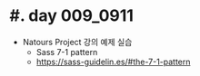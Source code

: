 #. day 009_0911
===============
* Natours Project 강의 예제 실습
    * Sass 7-1 pattern
    * https://sass-guidelin.es/#the-7-1-pattern
